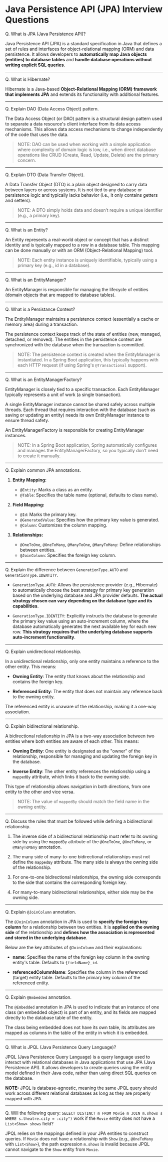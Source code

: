 # Java Persistence API (JPA) Interview Questions

Q. What is JPA (Java Persistence API)?

Java Persistence API (JPA) is a standard specification in Java that defines a set of rules and interfaces for object-relational mapping (ORM) and data persistence. It allows developers to **automatically map Java objects (entities) to database tables** and **handle database operations without writing explicit SQL queries**.

---

Q. What is Hibernate?

Hibernate is a Java-based **Object-Relational Mapping (ORM) framework that implements JPA** and extends its functionality with additional features.

---

Q. Explain DAO (Data Access Object) pattern.

The Data Access Object (or DAO) pattern is a structural design pattern used to separate a data resource's client interface from its data access mechanisms. This allows data access mechanisms to change independently of the code that uses the data.

> NOTE: DAO can be used when working with a simple application where complexity of domain logic is low, i.e., when direct database operations like CRUD (Create, Read, Update, Delete) are the primary concern. 

---

Q. Explain DTO (Data Transfer Object).

A Data Transfer Object (DTO) is a plain object designed to carry data between layers or across systems. It is not tied to any database or persistence logic and typically lacks behavior (i.e., it only contains getters and setters).

> NOTE: A DTO simply holds data and doesn’t require a unique identifier (e.g., a primary key).

---

Q. What is an Entity?

An Entity represents a real-world object or concept that has a distinct identity and is typically mapped to a row in a database table. This mapping can be done manually or with an ORM (Object-Relational Mapping) tool.

> NOTE: Each entity instance is uniquely identifiable, typically using a primary key (e.g., id in a database).

---

Q. What is an EntityManager?

An EntityManager is responsible for managing the lifecycle of entities (domain objects that are mapped to database tables).

---

Q. What is a Persistance Context?

The EntityManager maintains a persistence context (essentially a cache or memory area) during a transaction. 

The persistence context keeps track of the state of entities (new, managed, detached, or removed). The entities in the persistence context are synchronized with the database when the transaction is committed.

> NOTE: The persistence context is created when the EntityManager is instantiated. In a Spring Boot application, this typically happens with each HTTP request (if using Spring's `@Transactional` support).

---

Q. What is an EntityManagerFactory?

EntityManager is closely tied to a specific transaction. Each EntityManager typically represents a unit of work (a single transaction).

A single EntityManager instance cannot be shared safely across multiple threads. Each thread that requires interaction with the database (such as saving or updating an entity) needs its own EntityManager instance to ensure thread safety.

An EntityManagerFactory is responsible for creating EntityManager instances.

> NOTE: In a Spring Boot application, Spring automatically configures and manages the EntityManagerFactory, so you typically don’t need to create it manually.

---

Q. Explain common JPA annotations.

1. **Entity Mapping:**

    - `@Entity`: Marks a class as an entity.
    - `@Table`: Specifies the table name (optional, defaults to class name).

2. **Field Mapping:**

    - `@Id`: Marks the primary key.
    - `@GeneratedValue`: Specifies how the primary key value is generated.
    - `@Column`: Customizes the column mapping.

3. **Relationships:**

    - `@OneToOne`, `@OneToMany`, `@ManyToOne`, `@ManyToMany`: Define relationships between entities.
    - `@JoinColumn`: Specifies the foreign key column.

---

Q. Explain the difference between `GenerationType.AUTO` and `GenerationType.IDENTITY`.

- `GenerationType.AUTO`: Allows the persistence provider (e.g., Hibernate) to automatically choose the best strategy for primary key generation based on the underlying database and JPA provider defaults. **The actual strategy chosen can vary depending on the database type and its capabilities**.

- `GenerationType.IDENTITY`: Explicitly instructs the database to generate the primary key value using an auto-increment column, where the database automatically generates the next available key for each new row. **This strategy requires that the underlying database supports auto-increment functionality**.

---

Q. Explain unidirectional relationship.

In a unidirectional relationship, only one entity maintains a reference to the other entity. This means:

- **Owning Entity**: The entity that knows about the relationship and contains the foreign key.

- **Referenced Entity**: The entity that does not maintain any reference back to the owning entity.

The referenced entity is unaware of the relationship, making it a one-way association.

---

Q. Explain bidirectional relationship.

A bidirectional relationship in JPA is a two-way association between two entities where both entities are aware of each other. This means:

- **Owning Entity**: One entity is designated as the "owner" of the relationship, responsible for managing and updating the foreign key in the database.

- **Inverse Entity**: The other entity references the relationship using a `mappedBy` attribute, which links it back to the owning side.

This type of relationship allows navigation in both directions, from one entity to the other and vice versa.

> NOTE: The value of `mappedBy` should match the field name in the owning entity.

---

Q. Discuss the rules that must be followed while defining a bidirectional relationship.

1. The inverse side of a bidirectional relationship must refer to its owning side by using the `mappedBy` attribute of the `@OneToOne`, `@OneToMany`, or `@ManyToMany` annotation.

2. The many side of many-to-one bidirectional relationships must not define the `mappedBy` attribute. The many side is always the owning side of the relationship.

3. For one-to-one bidirectional relationships, the owning side corresponds to the side that contains the corresponding foreign key.

4. For many-to-many bidirectional relationships, either side may be the owning side.

---

Q. Explain `@JoinColumn` annotation. 

The `@JoinColumn` annotation in JPA is used to **specify the foreign key column** for a relationship between two entities. It is **applied on the owning side** of the relationship and **defines how the association is represented and stored in the underlying database**.

 Below are the key attributes of `@JoinColumn` and their explanations:

 - **name**: Specifies the name of the foreign key column in the owning entity's table. Defaults to `{fieldName}_id`.

 - **referencedColumnName**: Specifies the column in the referenced (target) entity table. Defaults to the primary key column of the referenced entity.

---

Q. Explain `@Embedded` annotation.

The `@Embedded` annotation in JPA is used to indicate that an instance of one class (an embedded object) is part of an entity, and its fields are mapped directly to the database table of the entity.

The class being embedded does not have its own table, its attributes are mapped as columns in the table of the entity in which it is embedded.

---

Q. What is JPQL (Java Persistence Query Language)?

JPQL (Java Persistence Query Language) is a query language used to interact with relational databases in Java applications that use JPA (Java Persistence API). It allows developers to create queries using the entity model defined in their Java code, rather than using direct SQL queries on the database.

**NOTE:** JPQL is database-agnostic, meaning the same JPQL query should work across different relational databases as long as they are properly mapped with JPA.

---

Q. Will the following query: `SELECT DISTINCT m FROM Movie m JOIN m.shows s WHERE s.theatre.city = :city")` work if the `Movie` entity does not have a `List<Show> shows` field?

JPQL relies on the mappings defined in your JPA entities to construct queries. If `Movie` does not have a relationship with `Show` (e.g., `@OneToMany` with `List<Show>`), the path expression `m.shows` is invalid because JPQL cannot navigate to the `Show` entity from `Movie`.

---






